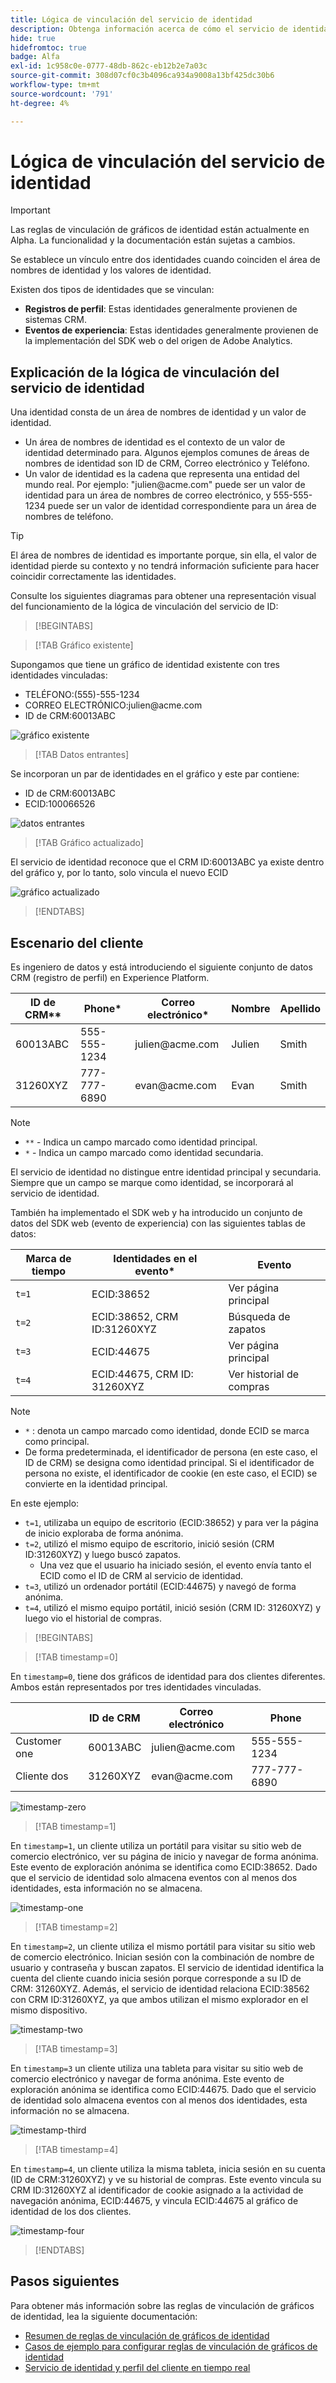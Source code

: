 ```yaml
---
title: Lógica de vinculación del servicio de identidad
description: Obtenga información acerca de cómo el servicio de identidad vincula identidades dispares para crear una vista completa de un cliente.
hide: true
hidefromtoc: true
badge: Alfa
exl-id: 1c958c0e-0777-48db-862c-eb12b2e7a03c
source-git-commit: 308d07cf0c3b4096ca934a9008a13bf425dc30b6
workflow-type: tm+mt
source-wordcount: '791'
ht-degree: 4%

---
```


# Lógica de vinculación del servicio de identidad

>[!IMPORTANT]
>
>Las reglas de vinculación de gráficos de identidad están actualmente en Alpha. La funcionalidad y la documentación están sujetas a cambios.

Se establece un vínculo entre dos identidades cuando coinciden el área de nombres de identidad y los valores de identidad.

Existen dos tipos de identidades que se vinculan:

* **Registros de perfil**: Estas identidades generalmente provienen de sistemas CRM.
* **Eventos de experiencia**: Estas identidades generalmente provienen de la implementación del SDK web o del origen de Adobe Analytics.

## Explicación de la lógica de vinculación del servicio de identidad

Una identidad consta de un área de nombres de identidad y un valor de identidad.

* Un área de nombres de identidad es el contexto de un valor de identidad determinado para. Algunos ejemplos comunes de áreas de nombres de identidad son ID de CRM, Correo electrónico y Teléfono.
* Un valor de identidad es la cadena que representa una entidad del mundo real. Por ejemplo: &quot;julien<span>@acme.com&quot; puede ser un valor de identidad para un área de nombres de correo electrónico, y 555-555-1234 puede ser un valor de identidad correspondiente para un área de nombres de teléfono.

>[!TIP]
>
>El área de nombres de identidad es importante porque, sin ella, el valor de identidad pierde su contexto y no tendrá información suficiente para hacer coincidir correctamente las identidades.

Consulte los siguientes diagramas para obtener una representación visual del funcionamiento de la lógica de vinculación del servicio de ID:

>[!BEGINTABS]

>[!TAB Gráfico existente]

Supongamos que tiene un gráfico de identidad existente con tres identidades vinculadas:

* TELÉFONO:(555)-555-1234
* CORREO ELECTRÓNICO:julien<span>@acme.com
* ID de CRM:60013ABC

![gráfico existente](../images/identity-settings/existing-graph.png)

>[!TAB Datos entrantes]

Se incorporan un par de identidades en el gráfico y este par contiene:

* ID de CRM:60013ABC
* ECID:100066526

![datos entrantes](../images/identity-settings/incoming-data.png)

>[!TAB Gráfico actualizado]

El servicio de identidad reconoce que el CRM ID:60013ABC ya existe dentro del gráfico y, por lo tanto, solo vincula el nuevo ECID

![gráfico actualizado](../images/identity-settings/updated-graph.png)

>[!ENDTABS]

## Escenario del cliente

Es ingeniero de datos y está introduciendo el siguiente conjunto de datos CRM (registro de perfil) en Experience Platform.

| ID de CRM** | Phone* | Correo electrónico* | Nombre | Apellido |
| --- | --- | --- | --- | --- |
| 60013ABC | 555-555-1234 | julien<span>@acme.com | Julien | Smith |
| 31260XYZ | 777-777-6890 | evan<span>@acme.com | Evan | Smith |

>[!NOTE]
>
>* `**` - Indica un campo marcado como identidad principal.
>* `*` - Indica un campo marcado como identidad secundaria.
>
>El servicio de identidad no distingue entre identidad principal y secundaria. Siempre que un campo se marque como identidad, se incorporará al servicio de identidad.

También ha implementado el SDK web y ha introducido un conjunto de datos del SDK web (evento de experiencia) con las siguientes tablas de datos:

| Marca de tiempo | Identidades en el evento* | Evento |
| --- | --- | --- |
| `t=1` | ECID:38652 | Ver página principal |
| `t=2` | ECID:38652, CRM ID:31260XYZ | Búsqueda de zapatos |
| `t=3` | ECID:44675 | Ver página principal |
| `t=4` | ECID:44675, CRM ID: 31260XYZ | Ver historial de compras |

>[!NOTE]
>
>* `*` : denota un campo marcado como identidad, donde ECID se marca como principal.
>* De forma predeterminada, el identificador de persona (en este caso, el ID de CRM) se designa como identidad principal. Si el identificador de persona no existe, el identificador de cookie (en este caso, el ECID) se convierte en la identidad principal.

En este ejemplo:

* `t=1`, utilizaba un equipo de escritorio (ECID:38652) y para ver la página de inicio exploraba de forma anónima.
* `t=2`, utilizó el mismo equipo de escritorio, inició sesión (CRM ID:31260XYZ) y luego buscó zapatos.
   * Una vez que el usuario ha iniciado sesión, el evento envía tanto el ECID como el ID de CRM al servicio de identidad.
* `t=3`, utilizó un ordenador portátil (ECID:44675) y navegó de forma anónima.
* `t=4`, utilizó el mismo equipo portátil, inició sesión (CRM ID: 31260XYZ) y luego vio el historial de compras.


>[!BEGINTABS]

>[!TAB timestamp=0]

En `timestamp=0`, tiene dos gráficos de identidad para dos clientes diferentes. Ambos están representados por tres identidades vinculadas.

| | ID de CRM | Correo electrónico | Phone |
| --- | --- | --- | --- |
| Customer one | 60013ABC | julien<span>@acme.com | 555-555-1234 |
| Cliente dos | 31260XYZ | evan<span>@acme.com | 777-777-6890 |

![timestamp-zero](../images/identity-settings/timestamp-zero.png)

>[!TAB timestamp=1]

En `timestamp=1`, un cliente utiliza un portátil para visitar su sitio web de comercio electrónico, ver su página de inicio y navegar de forma anónima. Este evento de exploración anónima se identifica como ECID:38652. Dado que el servicio de identidad solo almacena eventos con al menos dos identidades, esta información no se almacena.

![timestamp-one](../images/identity-settings/timestamp-one.png)

>[!TAB timestamp=2]

En `timestamp=2`, un cliente utiliza el mismo portátil para visitar su sitio web de comercio electrónico. Inician sesión con la combinación de nombre de usuario y contraseña y buscan zapatos. El servicio de identidad identifica la cuenta del cliente cuando inicia sesión porque corresponde a su ID de CRM: 31260XYZ. Además, el servicio de identidad relaciona ECID:38562 con CRM ID:31260XYZ, ya que ambos utilizan el mismo explorador en el mismo dispositivo.

![timestamp-two](../images/identity-settings/timestamp-two.png)

>[!TAB timestamp=3]

En `timestamp=3` un cliente utiliza una tableta para visitar su sitio web de comercio electrónico y navegar de forma anónima. Este evento de exploración anónima se identifica como ECID:44675. Dado que el servicio de identidad solo almacena eventos con al menos dos identidades, esta información no se almacena.

![timestamp-third](../images/identity-settings/timestamp-three.png)

>[!TAB timestamp=4]

En `timestamp=4`, un cliente utiliza la misma tableta, inicia sesión en su cuenta (ID de CRM:31260XYZ) y ve su historial de compras. Este evento vincula su CRM ID:31260XYZ al identificador de cookie asignado a la actividad de navegación anónima, ECID:44675, y vincula ECID:44675 al gráfico de identidad de los dos clientes.

![timestamp-four](../images/identity-settings/timestamp-four.png)

>[!ENDTABS]

## Pasos siguientes

Para obtener más información sobre las reglas de vinculación de gráficos de identidad, lea la siguiente documentación:

* [Resumen de reglas de vinculación de gráficos de identidad](./overview.md)
* [Casos de ejemplo para configurar reglas de vinculación de gráficos de identidad](./example-scenarios.md)
* [Servicio de identidad y perfil del cliente en tiempo real](identity-and-profile.md)
